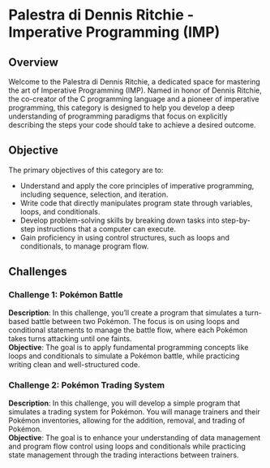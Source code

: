 # Palestra di Dennis Ritchie - Imperative Programming (IMP)

## Overview
Welcome to the Palestra di Dennis Ritchie, a dedicated space for mastering the art of Imperative Programming (IMP). Named in honor of Dennis Ritchie, the co-creator of the C programming language and a pioneer of imperative programming, this category is designed to help you develop a deep understanding of programming paradigms that focus on explicitly describing the steps your code should take to achieve a desired outcome.

## Objective
The primary objectives of this category are to:
- Understand and apply the core principles of imperative programming, including sequence, selection, and iteration.
- Write code that directly manipulates program state through variables, loops, and conditionals.
- Develop problem-solving skills by breaking down tasks into step-by-step instructions that a computer can execute.
- Gain proficiency in using control structures, such as loops and conditionals, to manage program flow.

## Challenges

### Challenge 1: Pokémon Battle
**Description**: In this challenge, you’ll create a program that simulates a turn-based battle between two Pokémon. The focus is on using loops and conditional statements to manage the battle flow, where each Pokémon takes turns attacking until one faints.  
**Objective**: The goal is to apply fundamental programming concepts like loops and conditionals to simulate a Pokémon battle, while practicing writing clean and well-structured code.

### Challenge 2: Pokémon Trading System
**Description**: In this challenge, you will develop a simple program that simulates a trading system for Pokémon. You will manage trainers and their Pokémon inventories, allowing for the addition, removal, and trading of Pokémon.  
**Objective**: The goal is to enhance your understanding of data management and program flow control using loops and conditionals while practicing state management through the trading interactions between trainers.
